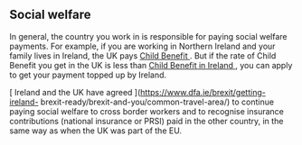 ##  Social welfare

In general, the country you work in is responsible for paying social welfare
payments. For example, if you are working in Northern Ireland and your family
lives in Ireland, the UK pays [ Child Benefit
](https://www.nidirect.gov.uk/articles/how-claim-benefit) . But if the rate of
Child Benefit you get in the UK is less than [ Child Benefit in Ireland
](/en/social-welfare/families-and-children/child-benefit/) , you can apply to
get your payment topped up by Ireland.

[ Ireland and the UK have agreed ](https://www.dfa.ie/brexit/getting-ireland-
brexit-ready/brexit-and-you/common-travel-area/) to continue paying social
welfare to cross border workers and to recognise insurance contributions
(national insurance or PRSI) paid in the other country, in the same way as
when the UK was part of the EU.
